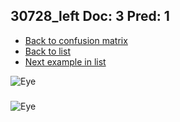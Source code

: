 ## 30728_left Doc: 3 Pred: 1
- [Back to confusion matrix](https://github.com/juliandewit/kaggle_retinopathy/blob/master/matrix.md)
- [Back to list](https://github.com/juliandewit/kaggle_retinopathy/blob/master/lists/31/list.md)
- [Next example in list](https://github.com/juliandewit/kaggle_retinopathy/blob/master/lists/31/31/31735_left.md)

![Eye](https://retinopaty.blob.core.windows.net/size1024/30728_left_3.jpeg)

### 

![Eye]()
